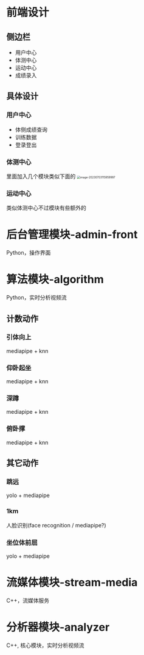 # 前端设计

## 侧边栏

- 用户中心
- 体测中心
- 运动中心
- 成绩录入

## 具体设计

### 用户中心

- 体侧成绩查询
- 训练数据
- 登录登出

### 体测中心

里面加入几个模块类似下面的
<img src="C:\Users\13107\AppData\Roaming\Typora\typora-user-images\image-20230703115959997.png" alt="image-20230703115959997" style="zoom:50%;" />

### 运动中心

类似体测中心不过模块有些额外的

# 后台管理模块-admin-front

Python，操作界面

# 算法模块-algorithm

Python，实时分析视频流

## 计数动作

### 引体向上

mediapipe + knn

### 仰卧起坐

mediapipe + knn

### 深蹲

mediapipe + knn

### 俯卧撑

mediapipe + knn

## 其它动作

### 跳远

yolo + mediapipe

### 1km

人脸识别(face recognition / mediapipe?)

### 坐位体前屈

yolo + mediapipe

# 流媒体模块-stream-media

C++，流媒体服务

# 分析器模块-analyzer

C++, 核心模块，实时分析视频流